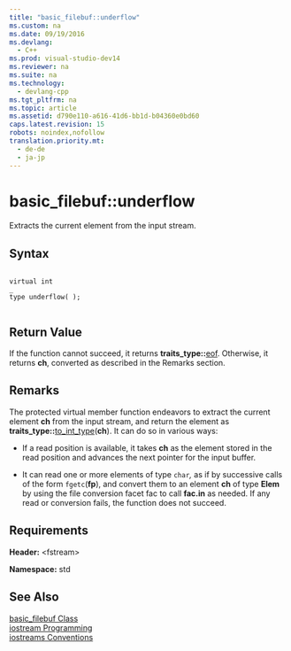 ```yaml
---
title: "basic_filebuf::underflow"
ms.custom: na
ms.date: 09/19/2016
ms.devlang: 
  - C++
ms.prod: visual-studio-dev14
ms.reviewer: na
ms.suite: na
ms.technology: 
  - devlang-cpp
ms.tgt_pltfrm: na
ms.topic: article
ms.assetid: d790e110-a616-41d6-bb1d-b04360e0bd60
caps.latest.revision: 15
robots: noindex,nofollow
translation.priority.mt: 
  - de-de
  - ja-jp
---
```

# basic_filebuf::underflow
Extracts the current element from the input stream.  
  
## Syntax  
  
```  
  
virtual int  
_  
type underflow( );  
  
```  
  
## Return Value  
 If the function cannot succeed, it returns **traits_type::**[eof](../vs140/char_traits--eof.md). Otherwise, it returns **ch**, converted as described in the Remarks section.  
  
## Remarks  
 The protected virtual member function endeavors to extract the current element **ch** from the input stream, and return the element as **traits_type::**[to_int_type](../vs140/char_traits--to_int_type.md)(**ch**). It can do so in various ways:  
  
-   If a read position is available, it takes **ch** as the element stored in the read position and advances the next pointer for the input buffer.  
  
-   It can read one or more elements of type `char`*,* as if by successive calls of the form `fgetc`(**fp**), and convert them to an element **ch** of type **Elem** by using the file conversion facet fac to call **fac.in** as needed. If any read or conversion fails, the function does not succeed.  
  
## Requirements  
 **Header:** <fstream\>  
  
 **Namespace:** std  
  
## See Also  
 [basic_filebuf Class](../vs140/basic_filebuf-Class.md)   
 [iostream Programming](../vs140/iostream-Programming.md)   
 [iostreams Conventions](../vs140/iostreams-Conventions.md)